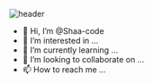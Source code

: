![header](https://capsule-render.vercel.app/api?type=waving&height=200&text=Sin+Seung+Yun&fontAlign=80&fontAlignY=40&color=gradient)

- 👋 Hi, I’m @Shaa-code
- 👀 I’m interested in ...
- 🌱 I’m currently learning ...
- 💞️ I’m looking to collaborate on ...
- 📫 How to reach me ...

<!---
Shaa-code/Shaa-code is a ✨ special ✨ repository because its `README.md` (this file) appears on your GitHub profile.
You can click the Preview link to take a look at your changes.
--->
